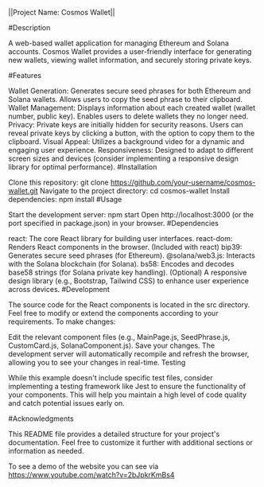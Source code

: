 ||Project Name: Cosmos Wallet||

#Description

A web-based wallet application for managing Ethereum and Solana accounts. Cosmos Wallet provides a user-friendly interface for generating new wallets, viewing wallet information, and securely storing private keys.

#Features

Wallet Generation:
Generates secure seed phrases for both Ethereum and Solana wallets.
Allows users to copy the seed phrase to their clipboard.
Wallet Management:
Displays information about each created wallet (wallet number, public key).
Enables users to delete wallets they no longer need.
Privacy:
Private keys are initially hidden for security reasons.
Users can reveal private keys by clicking a button, with the option to copy them to the clipboard.
Visual Appeal:
Utilizes a background video for a dynamic and engaging user experience.
Responsiveness:
Designed to adapt to different screen sizes and devices (consider implementing a responsive design library for optimal performance).
#Installation

Clone this repository: git clone https://github.com/your-username/cosmos-wallet.git
Navigate to the project directory: cd cosmos-wallet
Install dependencies: npm install
#Usage

Start the development server: npm start
Open http://localhost:3000 (or the port specified in package.json) in your browser.
#Dependencies

react: The core React library for building user interfaces.
react-dom: Renders React components in the browser. (Included with react)
bip39: Generates secure seed phrases (for Ethereum).
@solana/web3.js: Interacts with the Solana blockchain (for Solana).
bs58: Encodes and decodes base58 strings (for Solana private key handling).
(Optional) A responsive design library (e.g., Bootstrap, Tailwind CSS) to enhance user experience across devices.
#Development

The source code for the React components is located in the src directory. Feel free to modify or extend the components according to your requirements. To make changes:

Edit the relevant component files (e.g., MainPage.js, SeedPhrase.js, CustomCard.js, SolanaComponent.js).
Save your changes.
The development server will automatically recompile and refresh the browser, allowing you to see your changes in real-time.
Testing

While this example doesn't include specific test files, consider implementing a testing framework like Jest to ensure the functionality of your components. This will help you maintain a high level of code quality and catch potential issues early on.

#Acknowledgments

This README file provides a detailed structure for your project's documentation. Feel free to customize it further with additional sections or information as needed.

To see a demo of the website you can see via https://www.youtube.com/watch?v=2bJpkrKmBs4

